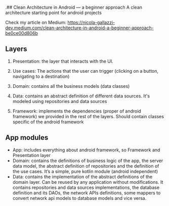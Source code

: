 .## Clean Architecture in Android — a beginner approach
A clean architecture starting point for android projects

Check my article on Medium: https://nicola-gallazzi-dev.medium.com/clean-architecture-in-android-a-beginner-approach-be0ce00d806b

## Layers
1. Presentation: the layer that interacts with the UI.

2. Use cases: The actions that the user can trigger (clicking on a button, navigating to a destination)

3. Domain: contains all the business models (data classes)

4. Data: contains an abstract definition of different data sources. It's modeled using repositories and data sources

5. Framework: implements the dependencies (proper of android framework) we provided in the rest of the layers. Should contain classes specific of the android framework

## App modules
- App: includes everything about android framework, so Framework and Presentation layer
- Domain: contains the definitions of business logic of the app, the server data model, the abstract definition of repositories and the definition of the use cases. It’s a simple, pure kotlin module (android independent)
- Data: contains the implementation of the abstract definitions of the domain layer. Can be reused by any application without modifications. It contains repositories and data sources implementations, the database definition and its DAOs, the network APIs definitions, some mappers to convert network api models to database models and vice versa.
